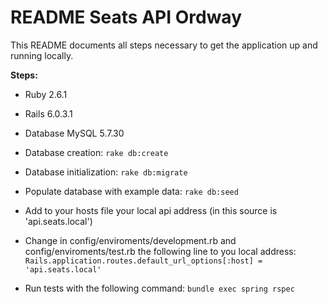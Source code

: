 # README Seats API Ordway

This README documents all steps necessary to get the application up and running locally.

**Steps:**

* Ruby 2.6.1

* Rails 6.0.3.1

* Database MySQL 5.7.30

* Database creation: `rake db:create`

* Database initialization: `rake db:migrate`

* Populate database with example data: `rake db:seed`

* Add to your hosts file your local api address (in this source is 'api.seats.local')

* Change in config/enviroments/development.rb and config/enviroments/test.rb the following line to you local address: `Rails.application.routes.default_url_options[:host] = 'api.seats.local'` 

* Run tests with the following command: `bundle exec spring rspec`
